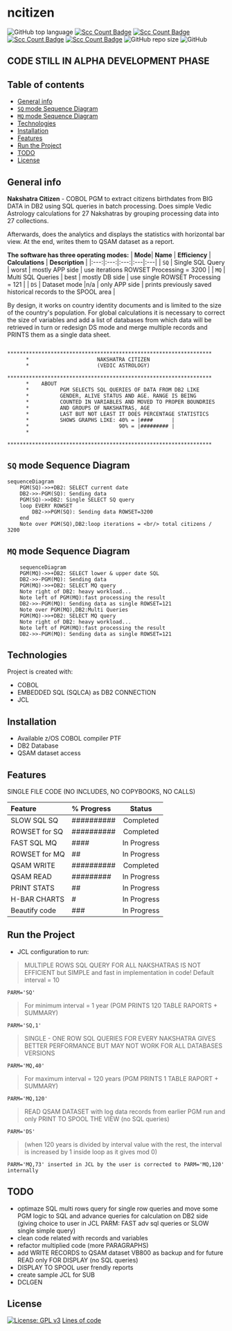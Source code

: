 # ncitizen

![GitHub top language](https://img.shields.io/github/languages/top/pak-center/ncitizen?style=plastic)
[![Scc Count Badge](https://sloc.xyz/github/pak-center/ncitizen/)](https://github.com/pak-center/ncitizen/)
[![Scc Count Badge](https://sloc.xyz/github/pak-center/ncitizen/?category=code)](https://github.com/pak-center/ncitizen/)
[![Scc Count Badge](https://sloc.xyz/github/pak-center/ncitizen/?category=comments)](https://github.com/pak-center/ncitizen/)
[![Scc Count Badge](https://sloc.xyz/github/pak-center/ncitizen/?category=blanks)](https://github.com/pak-center/ncitizen/)
![GitHub repo size](https://img.shields.io/github/repo-size/pak-center/ncitizen?style=plastic)
![GitHub](https://img.shields.io/github/license/pak-center/ncitizen?style=plastic)

## CODE STILL IN ALPHA DEVELOPMENT PHASE

## Table of contents

* [General info](#general-info)
* [`SQ` mode Sequence Diagram](#sq-mode-sequence-diagram)
* [`MQ` mode Sequence Diagram](#mq-mode-sequence-diagram)
* [Technologies](#technologies)
* [Installation](#installation)
* [Features](#features)
* [Run the Project](#run-the-project)
* [TODO](#todo)
* [License](#license)

## General info

**Nakshatra Citizen** - COBOL PGM to extract citizens birthdates from BIG DATA in DB2 using SQL queries in batch processing.
Does simple Vedic Astrology calculations for 27 Nakshatras by grouping processing data into 27 collections.

Afterwards, does the analytics and displays the statistics with horizontal bar view. At the end, writes them to QSAM dataset as a report.

**The software has three operating modes:**
| **Mode**| **Name** | **Efficiency** | **Calculations** | **Description** |
|:---:|:---:|:---:|:---|:---|
| `SQ` | Single SQL Query | worst | mostly APP side | use iterations ROWSET Processing = 3200 |
| `MQ` | Multi SQL Queries | best | mostly DB side | use single ROWSET Processing = 121 |
| `DS` | Dataset mode |n/a | only APP side | prints previously saved historical records to the SPOOL area |

By design, it works on country identity documents and is limited to the size of the country's population. For global calculations it is necessary to correct the size of variables and add a list of databases from which data will be retrieved in turn or redesign DS mode and merge multiple records and PRINTS them as a single data sheet.

```cobol
      ******************************************************************
      *                      NAKSHATRA CITIZEN
      *                      (VEDIC ASTROLOGY)
      ******************************************************************
      *    ABOUT
      *          PGM SELECTS SQL QUERIES OF DATA FROM DB2 LIKE
      *          GENDER, ALIVE STATUS AND AGE. RANGE IS BEING
      *          COUNTED IN VARIABLES AND MOVED TO PROPER BOUNDRIES
      *          AND GROUPS OF NAKSHATRAS, AGE
      *          LAST BUT NOT LEAST IT DOES PERCENTAGE STATISTICS
      *          SHOWS GRAPHS LIKE: 40% = |####      |
      *                             90% = |######### |
      *
      ******************************************************************
```

## `SQ` mode Sequence Diagram

```mermaid
sequenceDiagram
    PGM(SQ)->>+DB2: SELECT current date
    DB2->>-PGM(SQ): Sending data
    PGM(SQ)->>DB2: Single SELECT SQ query
    loop EVERY ROWSET
        DB2->>PGM(SQ): Sending data ROWSET=3200
    end
    Note over PGM(SQ),DB2:loop iterations = <br/> total citizens / 3200
```

## `MQ` mode Sequence Diagram

```mermaid
    sequenceDiagram
    PGM(MQ)->>+DB2: SELECT lower & upper date SQL
    DB2->>-PGM(MQ): Sending data
    PGM(MQ)->>+DB2: SELECT MQ query
    Note right of DB2: heavy workload...
    Note left of PGM(MQ):fast processing the result
    DB2->>-PGM(MQ): Sending data as single ROWSET=121
    Note over PGM(MQ),DB2:Multi Queries
    PGM(MQ)->>+DB2: SELECT MQ query
    Note right of DB2: heavy workload...
    Note left of PGM(MQ):fast processing the result
    DB2->>-PGM(MQ): Sending data as single ROWSET=121    
```

## Technologies

Project is created with:

* COBOL
* EMBEDDED SQL (SQLCA) as DB2 CONNECTION
* JCL

## Installation

* Available z/OS COBOL compiler PTF
* DB2 Database
* QSAM dataset access

## Features

SINGLE FILE CODE (NO INCLUDES, NO COPYBOOKS, NO CALLS)

| Feature       | % Progress | Status      |
| :---          | :---       | :---:       |
| SLOW SQL SQ   | ########## | Completed   |
| ROWSET for SQ | ########## | Completed   |
| FAST SQL MQ   | ####       | In Progress |
| ROWSET for MQ | ##         | In Progress |
| QSAM WRITE    | ########## | Completed   |
| QSAM READ     | #########  | In Progress |
| PRINT STATS   | ##         | In Progress |
| H-BAR CHARTS  | #          | In Progress |
| Beautify code | ###        | In Progress |

## Run the Project

* JCL configuration to run:

> MULTIPLE ROWS SQL QUERY FOR ALL NAKSHATRAS IS NOT EFFICIENT but SIMPLE and fast in implementation in code!
> Default interval = 10

```jcl
PARM='SQ'
```

> For minimum interval = 1 year (PGM PRINTS 120 TABLE RAPORTS + SUMMARY)

```jcl
PARM='SQ,1'
```

> SINGLE - ONE ROW SQL QUERIES FOR EVERY NAKSHATRA GIVES BETTER PERFORMANCE BUT MAY NOT WORK FOR ALL DATABASES VERSIONS

```jcl
PARM='MQ,40'
```

> For maximum interval = 120 years (PGM PRINTS 1 TABLE RAPORT + SUMMARY)

```jcl
PARM='MQ,120'
```

> READ QSAM DATASET with log data records from earlier PGM run and only PRINT TO SPOOL THE VIEW (no SQL queries)

```jcl
PARM='DS'
```

> (when 120 years is divided by interval value with the rest, the interval is increased by 1 inside loop as it gives mod 0)

```jcl
PARM='MQ,73' inserted in JCL by the user is corrected to PARM='MQ,120' internally
```

## TODO

* optimaze SQL multi rows query for single row queries and move some PGM logic to SQL and advance queries for calculation on DB2 side (giving choice to user in JCL PARM: FAST adv sql queries or SLOW single simple query)
* clean code related with records and variables
* refactor multiplied code (more PARAGRAPHS)
* add WRITE RECORDS to QSAM dataset VB800 as backup and for future READ only FOR DISPLAY (no SQL queries)
* DISPLAY TO SPOOL user frendly reports
* create sample JCL for SUB
* DCLGEN

## License

[![License: GPL v3](https://img.shields.io/badge/License-GPLv3-blue.svg)](https://www.gnu.org/licenses/gpl-3.0)
[Lines of code](https://img.shields.io/tokei/lines/github/pak-center/ncitizen?label=total%20lines%20of%20code&style=plastic)
